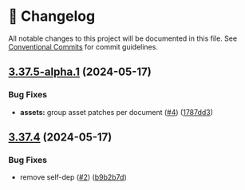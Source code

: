 <!-- markdownlint-disable --><!-- textlint-disable -->

# 📓 Changelog

All notable changes to this project will be documented in this file. See
[Conventional Commits](https://conventionalcommits.org) for commit guidelines.

## [3.37.5-alpha.1](https://github.com/sanity-io/import/compare/v3.37.4...v3.37.5-alpha.1) (2024-05-17)

### Bug Fixes

- **assets:** group asset patches per document ([#4](https://github.com/sanity-io/import/issues/4)) ([1787dd3](https://github.com/sanity-io/import/commit/1787dd3bf4d1a94b13606fc49213741db5d6a3b3))

## [3.37.4](https://github.com/sanity-io/import/compare/v3.37.3...v3.37.4) (2024-05-17)

### Bug Fixes

- remove self-dep ([#2](https://github.com/sanity-io/import/issues/2)) ([b9b2b7d](https://github.com/sanity-io/import/commit/b9b2b7d50490b7fe5998bb969ac3e149437932a9))
